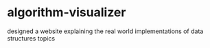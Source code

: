# algorithm-visualizer
designed a website explaining the real world implementations of data structures topics
